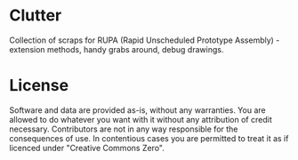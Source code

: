 # Clutter

Collection of scraps for RUPA (Rapid Unscheduled Prototype Assembly) - extension methods, handy grabs around, debug drawings.

# License

Software and data are provided as-is, without any warranties. You are allowed to do whatever you want with it without any attribution of credit necessary. Contributors are not in any way responsible for the consequences of use. In contentious cases you are permitted to treat it as if licenced under "Creative Commons Zero".